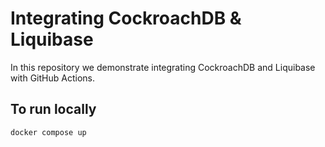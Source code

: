 # Integrating CockroachDB & Liquibase
In this repository we demonstrate integrating CockroachDB and Liquibase with GitHub Actions.

## To run locally
`docker compose up`
